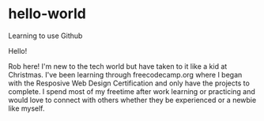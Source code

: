 # hello-world
Learning to use Github

Hello!

Rob here! I'm new to the tech world but have taken to it like a kid at Christmas. I've been learning through freecodecamp.org where I began with the Resposive Web Design Certification and only have the projects to complete. I spend most of my freetime after work learning or practicing and would love to connect with others whether they be experienced or a newbie like myself. 
